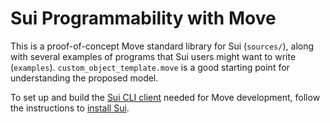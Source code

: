 # Sui Programmability with Move

This is a proof-of-concept Move standard library for Sui (`sources/`), along with several examples of programs that Sui users might want to write (`examples`). `custom_object_template.move` is a good starting point for understanding the proposed model.

To set up and build the [Sui CLI client](https://docs.sui.io/build/cli-client) needed for Move development, follow the instructions to [install Sui](https://docs.sui.io/build/install).
